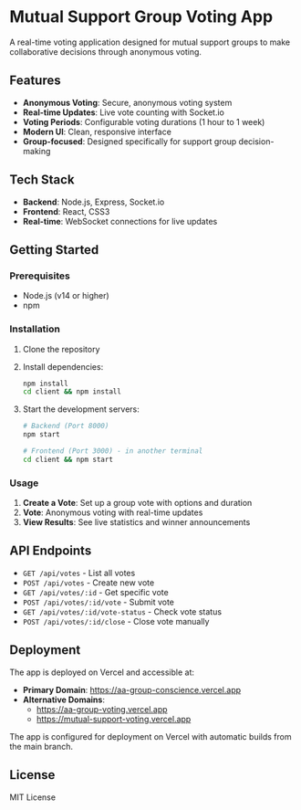 # Mutual Support Group Voting App

A real-time voting application designed for mutual support groups to make collaborative decisions through anonymous voting.

## Features

- **Anonymous Voting**: Secure, anonymous voting system
- **Real-time Updates**: Live vote counting with Socket.io
- **Voting Periods**: Configurable voting durations (1 hour to 1 week)
- **Modern UI**: Clean, responsive interface
- **Group-focused**: Designed specifically for support group decision-making

## Tech Stack

- **Backend**: Node.js, Express, Socket.io
- **Frontend**: React, CSS3
- **Real-time**: WebSocket connections for live updates

## Getting Started

### Prerequisites
- Node.js (v14 or higher)
- npm

### Installation

1. Clone the repository
2. Install dependencies:
   ```bash
   npm install
   cd client && npm install
   ```

3. Start the development servers:
   ```bash
   # Backend (Port 8000)
   npm start
   
   # Frontend (Port 3000) - in another terminal
   cd client && npm start
   ```

### Usage

1. **Create a Vote**: Set up a group vote with options and duration
2. **Vote**: Anonymous voting with real-time updates
3. **View Results**: See live statistics and winner announcements

## API Endpoints

- `GET /api/votes` - List all votes
- `POST /api/votes` - Create new vote
- `GET /api/votes/:id` - Get specific vote
- `POST /api/votes/:id/vote` - Submit vote
- `GET /api/votes/:id/vote-status` - Check vote status
- `POST /api/votes/:id/close` - Close vote manually

## Deployment

The app is deployed on Vercel and accessible at:
- **Primary Domain**: https://aa-group-conscience.vercel.app
- **Alternative Domains**: 
  - https://aa-group-voting.vercel.app
  - https://mutual-support-voting.vercel.app

The app is configured for deployment on Vercel with automatic builds from the main branch.

## License

MIT License
